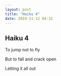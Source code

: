 ```yaml
---
layout: post
title: "Haiku 4"
date: 2019-11-12 04:32
---
```

Haiku 4
-
To jump not to fly

But to fall and crack open

Letting it all out
